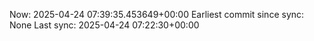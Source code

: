 Now: 2025-04-24 07:39:35.453649+00:00 Earliest commit since sync: None Last sync: 2025-04-24 07:22:30+00:00

